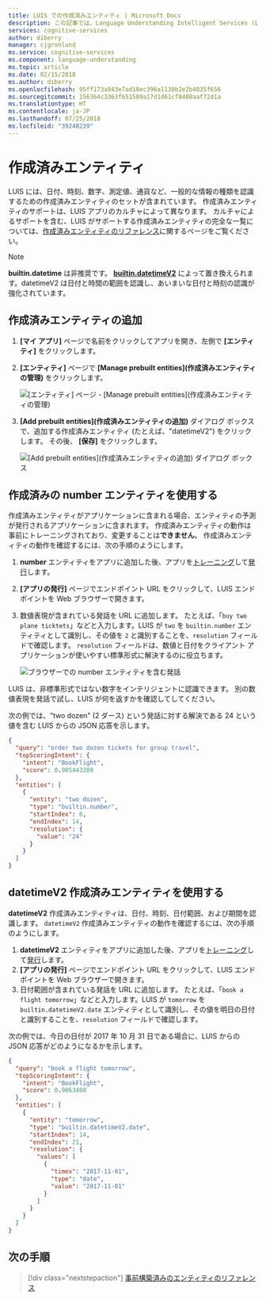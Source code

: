```yaml
---
title: LUIS での作成済みエンティティ | Microsoft Docs
description: この記事では、Language Understanding Intelligent Services (LUIS) に含まれる作成済みエンティティの一覧を示します。
services: cognitive-services
author: diberry
manager: cjgronlund
ms.service: cognitive-services
ms.component: language-understanding
ms.topic: article
ms.date: 02/15/2018
ms.author: diberry
ms.openlocfilehash: 95ff173a843e7ad18ec396a1130b2e2b4035f656
ms.sourcegitcommit: 156364c3363f651509a17d1d61cf8480aaf72d1a
ms.translationtype: HT
ms.contentlocale: ja-JP
ms.lasthandoff: 07/25/2018
ms.locfileid: "39248239"
---
```

# <a name="prebuilt-entities"></a>作成済みエンティティ

LUIS には、日付、時刻、数字、測定値、通貨など、一般的な情報の種類を認識するための作成済みエンティティのセットが含まれています。 作成済みエンティティのサポートは、LUIS アプリのカルチャによって異なります。 カルチャによるサポートを含む、LUIS がサポートする作成済みエンティティの完全な一覧については、[作成済みエンティティのリファレンス](./luis-reference-prebuilt-entities.md)に関するページをご覧ください。

> [!NOTE]
> **builtin.datetime** は非推奨です。 [**builtin.datetimeV2**](luis-reference-prebuilt-datetimev2.md) によって置き換えられます。datetimeV2 は日付と時間の範囲を認識し、あいまいな日付と時刻の認識が強化されています。

## <a name="add-a-prebuilt-entity"></a>作成済みエンティティの追加

1. **[マイ アプリ]** ページで名前をクリックしてアプリを開き、左側で **[エンティティ]** をクリックします。 
2. **[エンティティ]** ページで **[Manage prebuilt entities]\(作成済みエンティティの管理\)** をクリックします。

    ![[エンティティ] ページ - [Manage prebuilt entities]\(作成済みエンティティの管理\)](./media/luis-use-prebuilt-entity/add-prebuilt-entity-button.png)
3. **[Add prebuilt entities]\(作成済みエンティティの追加\)** ダイアログ ボックスで、追加する作成済みエンティティ (たとえば、"datetimeV2") をクリックします。 その後、 **[保存]** をクリックします。

    ![[Add prebuilt entities]\(作成済みエンティティの追加\) ダイアログ ボックス](./media/luis-use-prebuilt-entity/add-prebuilt-entity-dialog.png)

## <a name="use-a-prebuilt-number-entity"></a>作成済みの number エンティティを使用する
作成済みエンティティがアプリケーションに含まれる場合、エンティティの予測が発行されるアプリケーションに含まれます。 作成済みエンティティの動作は事前にトレーニングされており、変更することは**できません**。 作成済みエンティティの動作を確認するには、次の手順のようにします。

1. **number** エンティティをアプリに追加した後、アプリを[トレーニング](luis-interactive-test.md)して[発行](luis-how-to-publish-app.md)します。
2. **[アプリの発行]** ページでエンドポイント URL をクリックして、LUIS エンドポイントを Web ブラウザーで開きます。 
3. 数値表現が含まれている発話を URL に追加します。 たとえば、「`buy two plane ticktets`」などと入力します。LUIS が `two` を `builtin.number` エンティティとして識別し、その値を `2` と識別することを、`resolution` フィールドで確認します。 `resolution` フィールドは、数値と日付をクライアント アプリケーションが使いやすい標準形式に解決するのに役立ちます。 

    ![ブラウザーでの number エンティティを含む発話](./media/luis-use-prebuilt-entity/browser-query.png)

LUIS は、非標準形式ではない数字をインテリジェントに認識できます。 別の数値表現を発話で試し、LUIS が何を返すかを確認してしてください。

次の例では、"two dozen" (2 ダース) という発話に対する解決である 24 という値を含む LUIS からの JSON 応答を示します。

```json
{
  "query": "order two dozen tickets for group travel",
  "topScoringIntent": {
    "intent": "BookFlight",
    "score": 0.905443209
  },
  "entities": [
    {
      "entity": "two dozen",
      "type": "builtin.number",
      "startIndex": 6,
      "endIndex": 14,
      "resolution": {
        "value": "24"
      }
    }
  ]
}
```
## <a name="use-a-prebuilt-datetimev2-entity"></a>datetimeV2 作成済みエンティティを使用する
**datetimeV2** 作成済みエンティティは、日付、時刻、日付範囲、および期間を認識します。 `datetimeV2` 作成済みエンティティの動作を確認するには、次の手順のようにします。

1. **datetimeV2** エンティティをアプリに追加した後、アプリを[トレーニング](luis-interactive-test.md)して[発行](luis-how-to-publish-app.md)します。
2. **[アプリの発行]** ページでエンドポイント URL をクリックして、LUIS エンドポイントを Web ブラウザーで開きます。 
3. 日付範囲が含まれている発話を URL に追加します。 たとえば、「`book a flight tomorrow`」などと入力します。LUIS が `tomorrow` を `builtin.datetimeV2.date` エンティティとして識別し、その値を明日の日付と識別することを、`resolution` フィールドで確認します。 

次の例では、今日の日付が 2017 年 10 月 31 日である場合に、LUIS からの JSON 応答がどのようになるかを示します。

```json
{
  "query": "book a flight tomorrow",
  "topScoringIntent": {
    "intent": "BookFlight",
    "score": 0.9063408
  },
  "entities": [
    {
      "entity": "tomorrow",
      "type": "builtin.datetimeV2.date",
      "startIndex": 14,
      "endIndex": 21,
      "resolution": {
        "values": [
          {
            "timex": "2017-11-01",
            "type": "date",
            "value": "2017-11-01"
          }
        ]
      }
    }
  ]
}
```

## <a name="next-steps"></a>次の手順
> [!div class="nextstepaction"]
> [事前構築済みのエンティティのリファレンス](./luis-reference-prebuilt-entities.md)
